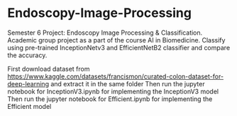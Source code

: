 # Endoscopy-Image-Processing
Semester 6 Project: Endoscopy Image Processing &amp; Classification. Academic group project as a part of the course AI in Biomedicine. Classify using pre-trained InceptionNetv3 and EfficientNetB2 classifier and compare the accuracy.


First download dataset from https://www.kaggle.com/datasets/francismon/curated-colon-dataset-for-deep-learning and extract it in the same folder
Then run the jupyter notebook for InceptionV3.ipynb for implementing the InceptionV3 model
Then run the jupyter notebook for Efficient.ipynb for implementing the Efficient model
